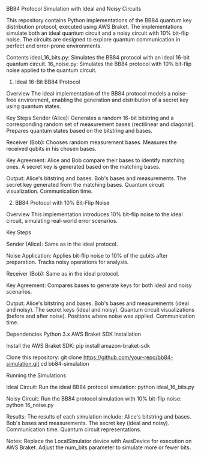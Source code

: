 BB84 Protocol Simulation with Ideal and Noisy Circuits

This repository contains Python implementations of the BB84 quantum key distribution protocol, executed using AWS Braket. The implementations simulate both an ideal quantum circuit and a noisy circuit with 10% bit-flip noise. The circuits are designed to explore quantum communication in perfect and error-prone environments.

Contents
ideal_16_bits.py: Simulates the BB84 protocol with an ideal 16-bit quantum circuit.
16_noise.py: Simulates the BB84 protocol with 10% bit-flip noise applied to the quantum circuit.


1. Ideal 16-Bit BB84 Protocol

Overview
The ideal implementation of the BB84 protocol models a noise-free environment, enabling the generation and distribution of a secret key using quantum states.

Key Steps
Sender (Alice):
Generates a random 16-bit bitstring and a corresponding random set of measurement bases (rectilinear and diagonal).
Prepares quantum states based on the bitstring and bases.

Receiver (Bob):
Chooses random measurement bases.
Measures the received qubits in his chosen bases.

Key Agreement:
Alice and Bob compare their bases to identify matching ones.
A secret key is generated based on the matching bases.

Output:
Alice's bitstring and bases.
Bob's bases and measurements.
The secret key generated from the matching bases.
Quantum circuit visualization.
Communication time.


2. BB84 Protocol with 10% Bit-Flip Noise

Overview
This implementation introduces 10% bit-flip noise to the ideal circuit, simulating real-world error scenarios.

Key Steps


Sender (Alice):
Same as in the ideal protocol.

Noise Application:
Applies bit-flip noise to 10% of the qubits after preparation.
Tracks noisy operations for analysis.

Receiver (Bob):
Same as in the ideal protocol.

Key Agreement:
Compares bases to generate keys for both ideal and noisy scenarios.

Output:
Alice's bitstring and bases.
Bob's bases and measurements (ideal and noisy).
The secret keys (ideal and noisy).
Quantum circuit visualizations (before and after noise).
Positions where noise was applied.
Communication time.

Dependencies
Python 3.x
AWS Braket SDK
Installation

Install the AWS Braket SDK:
pip install amazon-braket-sdk

Clone this repository:
git clone https://github.com/your-repo/bb84-simulation.git
cd bb84-simulation

Running the Simulations

Ideal Circuit:
Run the ideal BB84 protocol simulation:
python ideal_16_bits.py

Noisy Circuit:
Run the BB84 protocol simulation with 10% bit-flip noise:
python 16_noise.py

Results:
The results of each simulation include:
Alice's bitstring and bases.
Bob's bases and measurements.
The secret key (ideal and noisy).
Communication time.
Quantum circuit representations.

Notes: 
Replace the LocalSimulator device with AwsDevice for execution on AWS Braket.
Adjust the num_bits parameter to simulate more or fewer bits.

